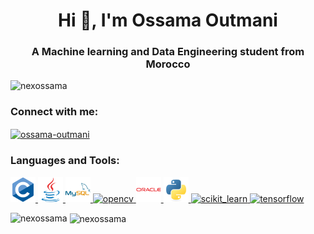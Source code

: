 <h1 align="center">Hi 👋, I'm Ossama Outmani</h1>
<h3 align="center">A Machine learning and Data Engineering student from Morocco</h3>

<p align="left"> <img src="https://komarev.com/ghpvc/?username=nexossama&label=Profile%20views&color=0e75b6&style=flat" alt="nexossama" /> </p>

<h3 align="left">Connect with me:</h3>
<p align="left">
<a href="https://linkedin.com/in/ossama-outmani" target="blank"><img align="center" src="https://raw.githubusercontent.com/rahuldkjain/github-profile-readme-generator/master/src/images/icons/Social/linked-in-alt.svg" alt="ossama-outmani" height="30" width="40" /></a>
</p>

<h3 align="left">Languages and Tools:</h3>
<p align="left"> <a href="https://www.cprogramming.com/" target="_blank" rel="noreferrer"> <img src="https://raw.githubusercontent.com/devicons/devicon/master/icons/c/c-original.svg" alt="c" width="40" height="40"/> </a> <a href="https://www.java.com" target="_blank" rel="noreferrer"> <img src="https://raw.githubusercontent.com/devicons/devicon/master/icons/java/java-original.svg" alt="java" width="40" height="40"/> </a> <a href="https://www.mysql.com/" target="_blank" rel="noreferrer"> <img src="https://raw.githubusercontent.com/devicons/devicon/master/icons/mysql/mysql-original-wordmark.svg" alt="mysql" width="40" height="40"/> </a> <a href="https://opencv.org/" target="_blank" rel="noreferrer"> <img src="https://www.vectorlogo.zone/logos/opencv/opencv-icon.svg" alt="opencv" width="40" height="40"/> </a> <a href="https://www.oracle.com/" target="_blank" rel="noreferrer"> <img src="https://raw.githubusercontent.com/devicons/devicon/master/icons/oracle/oracle-original.svg" alt="oracle" width="40" height="40"/> </a> <a href="https://www.python.org" target="_blank" rel="noreferrer"> <img src="https://raw.githubusercontent.com/devicons/devicon/master/icons/python/python-original.svg" alt="python" width="40" height="40"/> </a> <a href="https://scikit-learn.org/" target="_blank" rel="noreferrer"> <img src="https://upload.wikimedia.org/wikipedia/commons/0/05/Scikit_learn_logo_small.svg" alt="scikit_learn" width="40" height="40"/> </a> <a href="https://www.tensorflow.org" target="_blank" rel="noreferrer"> <img src="https://www.vectorlogo.zone/logos/tensorflow/tensorflow-icon.svg" alt="tensorflow" width="40" height="40"/> </a> </p>

<p><img align="left" src="https://github-readme-stats.vercel.app/api/top-langs?username=nexossama&show_icons=true&locale=en&layout=compact" alt="nexossama" /></p>

<p>&nbsp;<img align="center" src="https://github-readme-stats.vercel.app/api?username=nexossama&show_icons=true&locale=en" alt="nexossama" /></p>


<!---
- 💞️ I’m looking to collaborate on ...
- 📫 How to reach me ...
nexossama/nexossama is a ✨ special ✨ repository because its `README.md` (this file) appears on your GitHub profile.
You can click the Preview link to take a look at your changes.
--->
